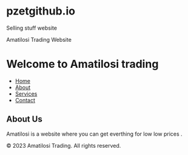 # pzetgithub.io
Selling stuff website
<!DOCTYPE html>
<html lang="en">
<head>
    <meta charset="UTF-8">
    <meta name="viewport" content="width=device-width, initial-scale=1.0">
    <Amatilosi Trading>Amatilosi Trading Website</Low cost stuff>
    <link rel="stylesheet" href="styles.css">
</head>
<body>
    <headerAffordable Everything>
        <h1>Welcome to Amatilosi trading</h1>
    </Affordable Everything>
    <nav>
        <ul>
            <li><a href="#">Home</a></li>
            <li><a href="#">About</a></li>
            <li><a href="#">Services</a></li>
            <li><a href="#">Contact</a></li>
        </ul>
    </nav>
    <main>
        <section>
            <h2>About Us</h2>
            <p>Amatilosi is a website where you can get everthing for low low prices .</p>
        </section>
    </main>
    <footer>
        <p>&copy; 2023 Amatilosi Trading. All rights reserved.</p>
    </footer>
</body>
</html>
